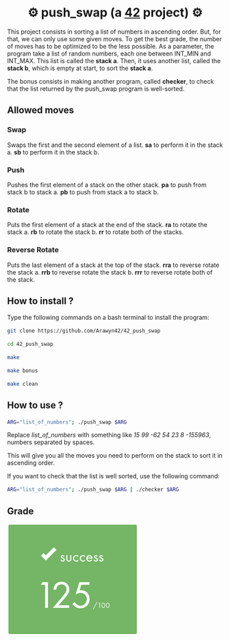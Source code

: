 # <div align="center">⚙️ push_swap (a [42](https://42perpignan.fr/) project) ⚙️</div>

This project consists in sorting a list of numbers in ascending order. But, for that, we can only use some given moves.
To get the best grade, the number of moves has to be optimized to be the less possible.
As a parameter, the program take a list of random numbers, each one between INT_MIN and INT_MAX. This list is called the **stack a**. Then, it uses another list, called the **stack b**, which is empty at start, to sort the **stack a**.

The bonus consists in making another program, called **checker**, to check that the list returned by the push_swap program is well-sorted.

## Allowed moves
### Swap
Swaps the first and the second element of a list.
**sa** to perform it in the stack a.
**sb** to perform it in the stack b.

### Push
Pushes the first element of a stack on the other stack.
**pa** to push from stack b to stack a.
**pb** to push from stack a to stack b.

### Rotate
Puts the first element of a stack at the end of the stack.
**ra** to rotate the stack a.
**rb** to rotate the stack b.
**rr** to rotate both of the stacks.

### Reverse Rotate
Puts the last element of a stack at the top of the stack.
**rra** to reverse rotate the stack a.
**rrb** to reverse rotate the stack b.
**rrr** to reverse rotate both of the stack.

## How to install ?
Type the following commands on a bash terminal to install the program:
```bash
git clone https://github.com/Arawyn42/42_push_swap
```
```bash
cd 42_push_swap
```
```bash
make
```
```bash
make bonus
```
```bash
make clean
```

## How to use ?
```bash
ARG="list_of_numbers"; ./push_swap $ARG
```
Replace *list_of_numbers* with something like *15 99 -62 54 23 8 -155963*, numbers separated by spaces.

This will give you all the moves you need to perform on the stack to sort it in ascending order.

If you want to check that the list is well sorted, use the following command:
```bash
ARG="list_of_numbers"; ./push_swap $ARG | ./checker $ARG
```

## Grade
![125](grade.png)
